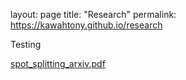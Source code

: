 layout: page
title: "Research"
permalink: https://kawahtony.github.io/research

Testing

[spot_splitting_arxiv.pdf](https://github.com/kawahtony/kawahtony.github.io/files/7229043/spot_splitting_arxiv.pdf)
